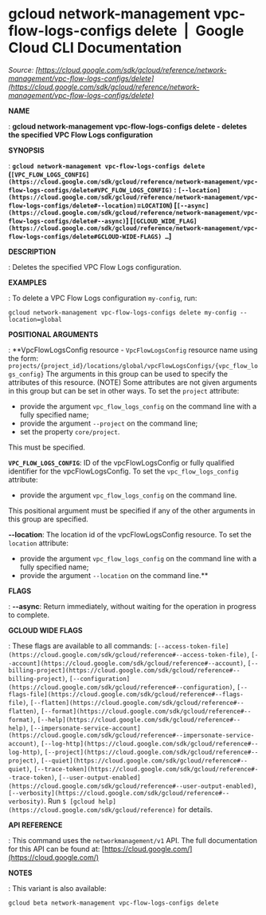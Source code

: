 # gcloud network-management vpc-flow-logs-configs delete  |  Google Cloud CLI Documentation

*Source: [https://cloud.google.com/sdk/gcloud/reference/network-management/vpc-flow-logs-configs/delete](https://cloud.google.com/sdk/gcloud/reference/network-management/vpc-flow-logs-configs/delete)*

**NAME**

: **gcloud network-management vpc-flow-logs-configs delete - deletes the specified VPC Flow Logs configuration**

**SYNOPSIS**

: **`gcloud network-management vpc-flow-logs-configs delete` (`[VPC_FLOW_LOGS_CONFIG](https://cloud.google.com/sdk/gcloud/reference/network-management/vpc-flow-logs-configs/delete#VPC_FLOW_LOGS_CONFIG)` : `[--location](https://cloud.google.com/sdk/gcloud/reference/network-management/vpc-flow-logs-configs/delete#--location)`=`LOCATION`) [`[--async](https://cloud.google.com/sdk/gcloud/reference/network-management/vpc-flow-logs-configs/delete#--async)`] [`[GCLOUD_WIDE_FLAG](https://cloud.google.com/sdk/gcloud/reference/network-management/vpc-flow-logs-configs/delete#GCLOUD-WIDE-FLAGS) …`]**

**DESCRIPTION**

: Deletes the specified VPC Flow Logs configuration.

**EXAMPLES**

: To delete a VPC Flow Logs configuration `my-config`, run:

```
gcloud network-management vpc-flow-logs-configs delete my-config --location=global
```

**POSITIONAL ARGUMENTS**

: **VpcFlowLogsConfig resource - `VpcFlowLogsConfig` resource name using
the form:
`projects/{project_id}/locations/global/vpcFlowLogsConfigs/{vpc_flow_logs_config}`
The arguments in this group can be used to specify the attributes of this
resource. (NOTE) Some attributes are not given arguments in this group but can
be set in other ways.
To set the `project` attribute:

- provide the argument `vpc_flow_logs_config` on the command line with
a fully specified name;
- provide the argument `--project` on the command line;
- set the property `core/project`.

This must be specified.

**`VPC_FLOW_LOGS_CONFIG`**:
ID of the vpcFlowLogsConfig or fully qualified identifier for the
vpcFlowLogsConfig.
To set the `vpc_flow_logs_config` attribute:

- provide the argument `vpc_flow_logs_config` on the command line.

This positional argument must be specified if any of the other arguments in this
group are specified.

**--location**:
The location id of the vpcFlowLogsConfig resource.
To set the `location` attribute:

- provide the argument `vpc_flow_logs_config` on the command line with
a fully specified name;
- provide the argument `--location` on the command line.**

**FLAGS**

: **--async**:
Return immediately, without waiting for the operation in progress to complete.

**GCLOUD WIDE FLAGS**

: These flags are available to all commands: `[--access-token-file](https://cloud.google.com/sdk/gcloud/reference#--access-token-file)`,
`[--account](https://cloud.google.com/sdk/gcloud/reference#--account)`, `[--billing-project](https://cloud.google.com/sdk/gcloud/reference#--billing-project)`,
`[--configuration](https://cloud.google.com/sdk/gcloud/reference#--configuration)`,
`[--flags-file](https://cloud.google.com/sdk/gcloud/reference#--flags-file)`,
`[--flatten](https://cloud.google.com/sdk/gcloud/reference#--flatten)`, `[--format](https://cloud.google.com/sdk/gcloud/reference#--format)`, `[--help](https://cloud.google.com/sdk/gcloud/reference#--help)`, `[--impersonate-service-account](https://cloud.google.com/sdk/gcloud/reference#--impersonate-service-account)`,
`[--log-http](https://cloud.google.com/sdk/gcloud/reference#--log-http)`,
`[--project](https://cloud.google.com/sdk/gcloud/reference#--project)`, `[--quiet](https://cloud.google.com/sdk/gcloud/reference#--quiet)`, `[--trace-token](https://cloud.google.com/sdk/gcloud/reference#--trace-token)`, `[--user-output-enabled](https://cloud.google.com/sdk/gcloud/reference#--user-output-enabled)`,
`[--verbosity](https://cloud.google.com/sdk/gcloud/reference#--verbosity)`.
Run `$ [gcloud help](https://cloud.google.com/sdk/gcloud/reference)` for details.

**API REFERENCE**

: This command uses the `networkmanagement/v1` API. The full
documentation for this API can be found at: [https://cloud.google.com/](https://cloud.google.com/)

**NOTES**

: This variant is also available:

```
gcloud beta network-management vpc-flow-logs-configs delete
```